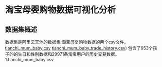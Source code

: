 # 淘宝母婴购物数据可视化分析
## 数据集概述
数据集是阿里云天池的数据集:淘宝母婴购物数据的两个csv文件。  
[tianchi_mum_baby.csv](https://tianchi.aliyun.com/competition/entrance/532082/information](https://github.com/YukaKazemi/taobao-mum-baby/blob/master/data/tianchi_mum_baby.csv))  
[tianchi_mum_baby_trade_history.csv](https://tianchi.aliyun.com/competition/entrance/532082/information](https://github.com/YukaKazemi/taobao-mum-baby/blob/master/data/tianchi_mum_baby_trade_history.csv)https://github.com/YukaKazemi/taobao-mum-baby/blob/master/data/tianchi_mum_baby_trade_history.csv))  
包含了953个孩子的的生日和性别数据和29971条淘宝用户的历史交易数据。   
1.tianchi_mum_baby.csv  

